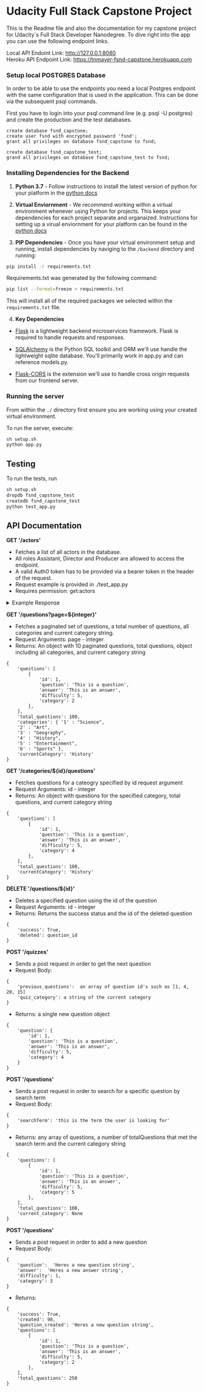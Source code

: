 # Udacity Full Stack Capstone Project

This is the Readme file and also the documentation for my capstone project for Udacity´s Full Stack Developer Nanodegree. To dive right into the app you can use the following endpoint links.

Local API Endoint Link: http://127.0.0.1:8080<br>
Heroku API Endpoint Link: https://tnmayer-fsnd-capstone.herokuapp.com

### Setup local POSTGRES Database

In order to be able to use the endpoints you need a local Postgres endpoint with the same configuration that is used in the application. This can be done via the subsequent psql commands.

First you have to login into your psql command line (e.g. psql -U postgres) and create the production and the test databases.

```
create database fsnd_capstone;
create user fsnd with encrypted password 'fsnd';
grant all privileges on database fsnd_capstone to fsnd;

create database fsnd_capstone_test;
grand all privileges on database fsnd_capstone_test to fsnd;
```

### Installing Dependencies for the Backend

1. **Python 3.7** - Follow instructions to install the latest version of python for your platform in the [python docs](https://docs.python.org/3/using/unix.html#getting-and-installing-the-latest-version-of-python)


2. **Virtual Enviornment** - We recommend working within a virtual environment whenever using Python for projects. This keeps your dependencies for each project separate and organaized. Instructions for setting up a virual enviornment for your platform can be found in the [python docs](https://packaging.python.org/guides/installing-using-pip-and-virtual-environments/)


3. **PIP Dependencies** - Once you have your virtual environment setup and running, install dependencies by naviging to the `/backend` directory and running:
```bash
pip install -r requirements.txt
```
Requirements.txt was generated by the following command:
```bash
pip list --format=freeze > requirements.txt
```
This will install all of the required packages we selected within the `requirements.txt` file.


4. **Key Dependencies**
 - [Flask](http://flask.pocoo.org/)  is a lightweight backend microservices framework. Flask is required to handle requests and responses.

 - [SQLAlchemy](https://www.sqlalchemy.org/) is the Python SQL toolkit and ORM we'll use handle the lightweight sqlite database. You'll primarily work in app.py and can reference models.py. 

 - [Flask-CORS](https://flask-cors.readthedocs.io/en/latest/#) is the extension we'll use to handle cross origin requests from our frontend server.

### Running the server

From within the `./` directory first ensure you are working using your created virtual environment.

To run the server, execute:

```bash
sh setup.sh
python app.py
```

## Testing
To run the tests, run
```bash
sh setup.sh
dropdb fsnd_capstone_test
createdb fsnd_capstone_test
python test_app.py
```

## API Documentation

**GET '/actors'**
- Fetches a list of all actors in the database.
- All roles Assistant, Director and Producer are allowed to access the endpoint.
- A valid Auth0 token has to be provided via a bearer token in the header of the request.
- Request example is provided in ./test_app.py
- Requires permission: get:actors

<details>
<summary>Example Response</summary>

```
{
    "actors": [
        {
            "age": 58,
            "gender": "male",
            "id": 1,
            "insertion_datetime": "Fri, 06 Aug 2021 14:41:29 GMT",
            "name": "Johnny Depp"
        },
        {
            "age": 57,
            "gender": "male",
            "id": 2,
            "insertion_datetime": "Fri, 06 Aug 2021 14:41:29 GMT",
            "name": "Russel Crowe"
        }
    ],
    "success": true
}
```

</details>

**GET '/questions?page=${integer}'**
- Fetches a paginated set of questions, a total number of questions, all categories and current category string. 
- Request Arguments: page - integer
- Returns: An object with 10 paginated questions, total questions, object including all categories, and current category string

```
{
    'questions': [
        {
            'id': 1,
            'question': 'This is a question',
            'answer': 'This is an answer', 
            'difficulty': 5,
            'category': 2
        },
    ],
    'total_questions': 100,
    'categories': { '1' : "Science",
    '2' : "Art",
    '3' : "Geography",
    '4' : "History",
    '5' : "Entertainment",
    '6' : "Sports" },
    'currentCategory': 'History'
}
```

**GET '/categories/${id}/questions'**
- Fetches questions for a cateogry specified by id request argument 
- Request Arguments: id - integer
- Returns: An object with questions for the specified category, total questions, and current category string

```
{
    'questions': [
        {
            'id': 1,
            'question': 'This is a question',
            'answer': 'This is an answer', 
            'difficulty': 5,
            'category': 4
        },
    ],
    'total_questions': 100,
    'currentCategory': 'History'
}
```

**DELETE '/questions/${id}'**
- Deletes a specified question using the id of the question
- Request Arguments: id - integer
- Returns: Returns the success status and the id of the deleted question

```
{
    'success': True,
    'deleted': question_id
}
```

**POST '/quizzes'**
- Sends a post request in order to get the next question 
- Request Body:
```
{
    'previous_questions':  an array of question id's such as [1, 4, 20, 15]
    'quiz_category': a string of the current category 
}
```
- Returns: a single new question object
```
{
    'question': {
        'id': 1,
        'question': 'This is a question',
        'answer': 'This is an answer', 
        'difficulty': 5,
        'category': 4
    }
}
```

**POST '/questions'**
- Sends a post request in order to search for a specific question by search term 
- Request Body: 
```
{
    'searchTerm': 'this is the term the user is looking for'
}
```
- Returns: any array of questions, a number of totalQuestions that met the search term and the current category string
```
{
    'questions': [
        {
            'id': 1,
            'question': 'This is a question',
            'answer': 'This is an answer', 
            'difficulty': 5,
            'category': 5
        },
    ],
    'total_questions': 100,
    'current_category': None
}
```

**POST '/questions'**
- Sends a post request in order to add a new question
- Request Body:
```
{
    'question':  'Heres a new question string',
    'answer':  'Heres a new answer string',
    'difficulty': 1,
    'category': 3
}
```
- Returns:
```
{
    'success': True,
    'created': 98,
    'question_created': 'Heres a new question string',
    'questions': [
        {
            'id': 1,
            'question': 'This is a question',
            'answer': 'This is an answer', 
            'difficulty': 5,
            'category': 2
        },
    ],
    'total_questions': 250
}
```
